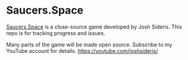# Saucers.Space

[Saucers.Space](https://saucers.space) is a close-source game developed by Josh Sideris. This repo is for tracking progress and issues.

Many parts of the game will be made open source. Subscribe to my YouTube account for details. https://youtube.com/joshsideris/
